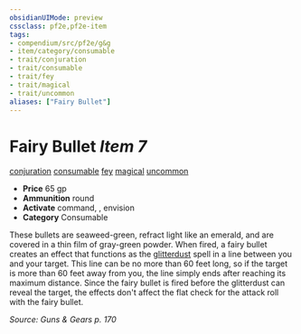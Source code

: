 ```yaml
---
obsidianUIMode: preview
cssclass: pf2e,pf2e-item
tags:
- compendium/src/pf2e/g&g
- item/category/consumable
- trait/conjuration
- trait/consumable
- trait/fey
- trait/magical
- trait/uncommon
aliases: ["Fairy Bullet"]
---
```

# Fairy Bullet *Item 7*  
[conjuration](../../../Rules/traits/conjuration.md)  [consumable](../../../Rules/traits/consumable.md)  [fey](../../../Rules/traits/fey.md)  [magical](../../../Rules/traits/magical.md)  [uncommon](../../../Rules/traits/uncommon.md)  

- **Price** 65 gp
- **Ammunition** round
- **Activate** command, , envision
- **Category** Consumable

These bullets are seaweed-green, refract light like an emerald, and are covered in a thin film of gray-green powder. When fired, a fairy bullet creates an effect that functions as the [glitterdust](../../spells/glitterdust.md) spell in a line between you and your target. This line can be no more than 60 feet long, so if the target is more than 60 feet away from you, the line simply ends after reaching its maximum distance. Since the fairy bullet is fired before the glitterdust can reveal the target, the effects don't affect the flat check for the attack roll with the fairy bullet.

*Source: Guns & Gears p. 170*